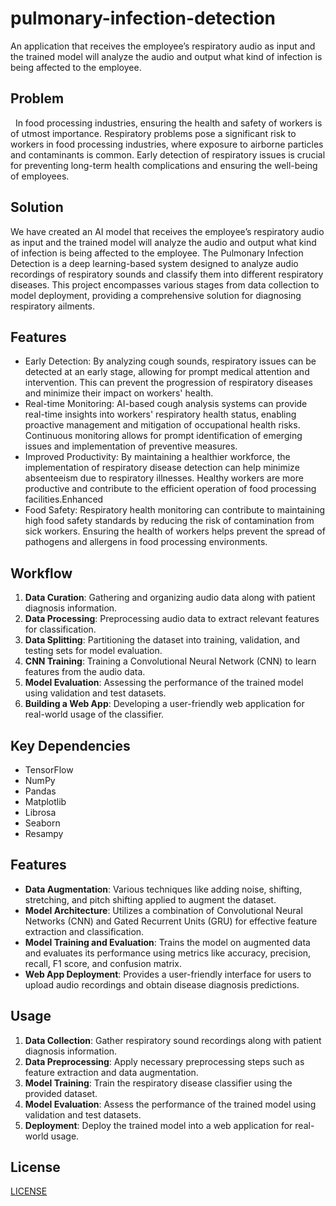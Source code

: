 # pulmonary-infection-detection
An application that receives the employee’s respiratory audio as input and the trained model will analyze the audio and output what kind of infection is being affected to the employee.

## Problem

 
In food processing industries, ensuring the health and safety of workers is of utmost importance. Respiratory problems pose a significant risk to workers in food processing industries, where exposure to airborne particles and contaminants is common. Early detection of respiratory issues is crucial for preventing long-term health complications and ensuring the well-being of employees. 

## Solution 

We have created an AI model that receives the employee’s respiratory audio as input and the trained model will analyze the audio and output what kind of infection is being affected to the employee. The Pulmonary Infection Detection is a deep learning-based system designed to analyze audio recordings of respiratory sounds and classify them into different respiratory diseases. This project encompasses various stages from data collection to model deployment, providing a comprehensive solution for diagnosing respiratory ailments.

## Features

- Early Detection: By analyzing cough sounds, respiratory issues can be detected at an early stage, allowing for prompt medical attention and intervention. This can prevent the progression of respiratory diseases and minimize their impact on workers' health.
- Real-time Monitoring: AI-based cough analysis systems can provide real-time insights into workers' respiratory health status, enabling proactive management and mitigation of occupational health risks. Continuous monitoring allows for prompt identification of emerging issues and implementation of preventive measures.
- Improved Productivity: By maintaining a healthier workforce, the implementation of respiratory disease detection can help minimize absenteeism due to respiratory illnesses. Healthy workers are more productive and contribute to the efficient operation of food processing facilities.Enhanced 
- Food Safety: Respiratory health monitoring can contribute to maintaining high food safety standards by reducing the risk of contamination from sick workers. Ensuring the health of workers helps prevent the spread of pathogens and allergens in food processing environments.

## Workflow

1. **Data Curation**: Gathering and organizing audio data along with patient diagnosis information.
2. **Data Processing**: Preprocessing audio data to extract relevant features for classification.
3. **Data Splitting**: Partitioning the dataset into training, validation, and testing sets for model evaluation.
4. **CNN Training**: Training a Convolutional Neural Network (CNN) to learn features from the audio data.
5. **Model Evaluation**: Assessing the performance of the trained model using validation and test datasets.
6. **Building a Web App**: Developing a user-friendly web application for real-world usage of the classifier.

## Key Dependencies

- TensorFlow
- NumPy
- Pandas
- Matplotlib
- Librosa
- Seaborn
- Resampy

## Features

- **Data Augmentation**: Various techniques like adding noise, shifting, stretching, and pitch shifting applied to augment the dataset.
- **Model Architecture**: Utilizes a combination of Convolutional Neural Networks (CNN) and Gated Recurrent Units (GRU) for effective feature extraction and classification.
- **Model Training and Evaluation**: Trains the model on augmented data and evaluates its performance using metrics like accuracy, precision, recall, F1 score, and confusion matrix.
- **Web App Deployment**: Provides a user-friendly interface for users to upload audio recordings and obtain disease diagnosis predictions.

## Usage

1. **Data Collection**: Gather respiratory sound recordings along with patient diagnosis information.
2. **Data Preprocessing**: Apply necessary preprocessing steps such as feature extraction and data augmentation.
3. **Model Training**: Train the respiratory disease classifier using the provided dataset.
4. **Model Evaluation**: Assess the performance of the trained model using validation and test datasets.
5. **Deployment**: Deploy the trained model into a web application for real-world usage.


## License

[LICENSE](https://github.com/Rajendran2201/pulmonary-infection-detection/blob/main/LICENSE)

